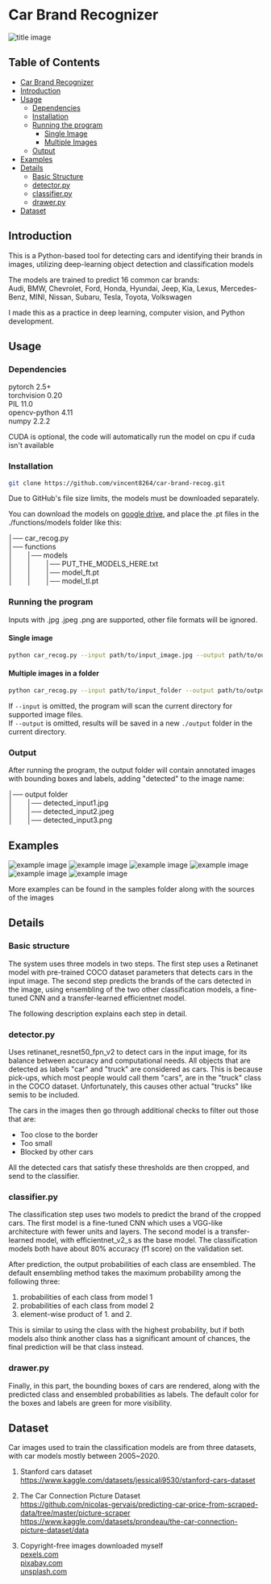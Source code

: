 # Car Brand Recognizer

![title image](/samples/example1.jpg)

## Table of Contents
- [Car Brand Recognizer](#car-brand-recognizer)
- [Introduction](#introduction)
- [Usage](#usage)
  - [Dependencies](#dependencies)
  - [Installation](#installation)
  - [Running the program](#running-the-program)
    - [Single Image](#single-image)
    - [Multiple Images](#multiple-images-in-a-folder)
  - [Output](#output)
- [Examples](#examples)
- [Details](#details)
  - [Basic Structure](#basic-structure)
  - [detector.py](#detectorpy)
  - [classifier.py](#classifierpy)
  - [drawer.py](#drawerpy)
- [Dataset](#dataset)

## Introduction
This is a Python-based tool for detecting cars and identifying their brands in images, utilizing deep-learning object detection and classification models

The models are trained to predict 16 common car brands:  
Audi, BMW, Chevrolet, Ford, Honda, Hyundai, Jeep, Kia, Lexus, Mercedes-Benz, MINI, Nissan, Subaru, Tesla, Toyota, Volkswagen  

I made this as a practice in deep learning, computer vision, and Python development.

## Usage
### Dependencies
pytorch 2.5+  
torchvision 0.20  
PIL 11.0  
opencv-python 4.11  
numpy 2.2.2 

CUDA is optional, the code will automatically run the model on cpu if cuda isn't available

### Installation

```bash
git clone https://github.com/vincent8264/car-brand-recog.git
```
Due to GitHub's file size limits, the models must be downloaded separately.  

You can download the models on [google drive](https://drive.google.com/drive/folders/1KsxsLipO8j8h9q5YTSVhAheix0zfj4UJ), and place the .pt files in the ./functions/models folder like this:  

│── car_recog.py  
│── functions  
│  │── models  
│  │  │── PUT_THE_MODELS_HERE.txt  
│  │  │── model_ft.pt  
│  │  │── model_tl.pt  


### Running the program
Inputs with .jpg .jpeg .png are supported, other file formats will be ignored. 

#### Single image
```bash
python car_recog.py --input path/to/input_image.jpg --output path/to/output_folder
```
#### Multiple images in a folder
```bash
python car_recog.py --input path/to/input_folder --output path/to/output_folder
```
  
If `--input` is omitted, the program will scan the current directory for supported image files.  
If `--output` is omitted, results will be saved in a new `./output` folder in the current directory.

### Output 
After running the program, the output folder will contain annotated images with bounding boxes and labels, adding "detected" to the image name:

│── output folder  
│  │── detected_input1.jpg  
│  │── detected_input2.jpeg  
│  │── detected_input3.png  

## Examples

![example image](/samples/example2.jpg)
![example image](/samples/example3.jpg)
![example image](/samples/example8.jpg)
![example image](/samples/example9.jpg)
![example image](/samples/example10.jpeg)
![example image](/samples/example11.png)

More examples can be found in the samples folder along with the sources of the images

## Details
### Basic structure

The system uses three models in two steps. The first step uses a Retinanet model with pre-trained COCO dataset parameters that detects cars in the input image. The second step predicts the brands of the cars detected in the image, using ensembling of the two other classification models, a fine-tuned CNN and a transfer-learned efficientnet model. 

The following description explains each step in detail.  

### detector.py

Uses retinanet_resnet50_fpn_v2 to detect cars in the input image, for its balance between accuracy and computational needs. All objects that are detected as labels "car" and "truck" are considered as cars. This is because pick-ups, which most people would call them "cars", are in the "truck" class in the COCO dataset. Unfortunately, this causes other actual "trucks" like semis to be included.

The cars in the images then go through additional checks to filter out those that are: 
- Too close to the border
- Too small
- Blocked by other cars

All the detected cars that satisfy these thresholds are then cropped, and send to the classifier.

### classifier.py

The classification step uses two models to predict the brand of the cropped cars. The first model is a fine-tuned CNN which uses a VGG-like architecture with fewer units and layers. The second model is a transfer-learned model, with efficientnet_v2_s as the base model. The classification models both have about 80% accuracy (f1 score) on the validation set. 

After prediction, the output probabilities of each class are ensembled. The default ensembling method takes the maximum probability among the following three:
1. probabilities of each class from model 1
2. probabilities of each class from model 2
3. element-wise product of 1. and 2.

This is similar to using the class with the highest probability, but if both models also think another class has a significant amount of chances, the final prediction will be that class instead.

### drawer.py

Finally, in this part, the bounding boxes of cars are rendered, along with the predicted class and ensembled probabilities as labels. The default color for the boxes and labels are green for more visibility.


## Dataset
Car images used to train the classification models are from three datasets, with car models mostly between 2005~2020.  

1. Stanford cars dataset  
https://www.kaggle.com/datasets/jessicali9530/stanford-cars-dataset

2. The Car Connection Picture Dataset  
https://github.com/nicolas-gervais/predicting-car-price-from-scraped-data/tree/master/picture-scraper
https://www.kaggle.com/datasets/prondeau/the-car-connection-picture-dataset/data

3. Copyright-free images downloaded myself  
[pexels.com  ](https://www.pexels.com/)  
[pixabay.com](https://www.pixabay.com/)  
[unsplash.com](https://unsplash.com/)  



